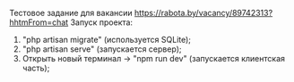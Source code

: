 Тестовое задание для вакансии https://rabota.by/vacancy/89742313?hhtmFrom=chat
Запуск проекта:
1) "php artisan migrate" (используется SQLite);
2) "php artisan serve" (запускается сервер);
3) Открыть новый терминал -> "npm run dev" (запускается клиентская часть);
